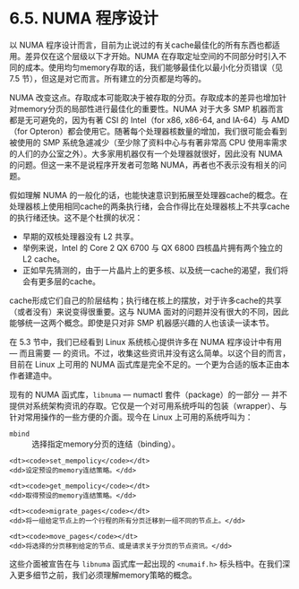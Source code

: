 # 6.5. NUMA 程序设计

以 NUMA 程序设计而言，目前为止说过的有关cache最佳化的所有东西也都适用。差异仅在这个层级以下才开始。NUMA 在存取定址空间的不同部分时引入不同的成本。使用均匀memory存取的话，我们能够最佳化以最小化分页错误（见 7.5 节），但这是对它而言。所有建立的分页都是均等的。

NUMA 改变这点。存取成本可能取决于被存取的分页。存取成本的差异也增加针对memory分页的局部性进行最佳化的重要性。NUMA 对于大多 SMP 机器而言都是无可避免的，因为有著 CSI 的 Intel（for x86, x86-64, and IA-64）与 AMD（for Opteron）都会使用它。随著每个处理器核数量的增加，我们很可能会看到被使用的 SMP 系统急遽减少（至少除了资料中心与有著非常高 CPU 使用率需求的人们的办公室之外）。大多家用机器仅有一个处理器就很好，因此没有 NUMA 的问题。但这一来不是说程序开发者可忽略 NUMA，再者也不表示没有相关的问题。

假如理解 NUMA 的一般化的话，也能快速意识到拓展至处理器cache的概念。在处理器核上使用相同cache的两条执行绪，会合作得比在处理器核上不共享cache的执行绪还快。这不是个杜撰的状况：

* 早期的双核处理器没有 L2 共享。
* 举例来说，Intel 的 Core 2 QX 6700 与 QX 6800 四核晶片拥有两个独立的 L2 cache。
* 正如早先猜测的，由于一片晶片上的更多核、以及统一cache的渴望，我们将会有更多层的cache。

cache形成它们自己的阶层结构；执行绪在核上的摆放，对于许多cache的共享（或者没有）来说变得很重要。这与 NUMA 面对的问题并没有很大的不同，因此能够统一这两个概念。即使是只对非 SMP 机器感兴趣的人也该读一读本节。

在 5.3 节中，我们已经看到 Linux 系统核心提供许多在 NUMA 程序设计中有用 –– 而且需要 –– 的资讯。不过，收集这些资讯并没有这么简单。以这个目的而言，目前在 Linux 上可用的 NUMA 函式库是完全不足的。一个更为合适的版本正由本作者建造中。

现有的 NUMA 函式库，`libnuma` –– numactl 套件（package）的一部分 –– 并不提供对系统架构资讯的存取。它仅是一个对可用系统呼叫的包装（wrapper）、与针对常用操作的一些方便的介面。现今在 Linux 上可用的系统呼叫为：

<dl>
    <dt><code>mbind</code></dt>
    <dd>选择指定memory分页的连结（binding）。</dd>

    <dt><code>set_mempolicy</code></dt>
    <dd>设定预设的memory连结策略。</dd>

    <dt><code>get_mempolicy</code></dt>
    <dd>取得预设的memory连结策略。</dd>

    <dt><code>migrate_pages</code></dt>
    <dd>将一组给定节点上的一个行程的所有分页迁移到一组不同的节点上。</dd>

    <dt><code>move_pages</code></dt>
    <dd>将选择的分页移到给定的节点、或是请求关于分页的节点资讯。</dd>
</dl>

这些介面被宣告在与 `libnuma` 函式库一起出现的 `<numaif.h>` 标头档中。在我们深入更多细节之前，我们必须理解memory策略的概念。

